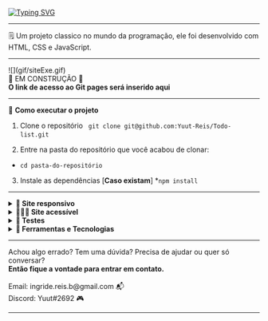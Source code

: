 [![Typing SVG](https://readme-typing-svg.herokuapp.com/?color=e71d36&size=25&center=true&vCenter=true&width=1000&lines=Boas+vindas+ao+meu+Todo-list)](https://git.io/typing-svg)

<hr>

🗒️ Um projeto classico no mundo da programação, ele foi desenvolvido com HTML, CSS e JavaScript.
<hr>
![](gif/siteExe.gif)
<br>
🚧 EM CONSTRUÇÃO 🚧
<br>
<strong>O link de acesso ao Git pages será inserido aqui</strong>
<hr>
   🚀 <strong>Como executar o projeto</strong>

  1. Clone o repositório ` git clone git@github.com:Yuut-Reis/Todo-list.git`

  2. Entre na pasta do repositório que você acabou de clonar:
  * `cd pasta-do-repositório`

  3. Instale as dependências [**Caso existam**]
  *`npm install`
<hr>
<details>
  <summary><strong>📐 Site responsivo</strong></summary><br />
  Esse site têm o layout alterado para adaptar o tamanho das suas páginas ao tamanho das telas em que esta sendo exibido, como as telas de celulares e       tablets.
  <br>
  <br>
  <strong>Por que isso é importante?</strong>
  <br>
  1. Melhorar a experiência do usuário
  <br>
  2. Acesso via mobile está crescendo (e deve continuar)
  <br>
  3. Preparar-se para dispositivos futuros
</details>

<details>
  <summary><strong>👩🏽‍🦯 Site acessível</strong></summary><br />
  Permite a qualquer pessoa navegar entender, perceber e interagir com o conteúdo de forma eficaz ao utilizá-lo. Um website acessível beneficia pessoas     com qualquer tipo de deficiência, bem como pessoas idosas ou com conexões lentas, por exemplo.
  <br>
  <br>
  <strong>Por que isso é importante?</strong>
  <br>
  1. Ampliação e diversificação do seu público.
  <br>
  2. Melhor interação com o seu público, aumentando as chances de fidelização.
  <br>
  3. Cumprir um importante papel social que realmente promove transformação!
</details>


<details>
  <summary><strong>🧪 Testes </strong></summary><br />
   O objetivo é garantir que a aplicação possui as funcionalidades planejadas e que as mesmas foram implementadas conforme o esperado.
  <br>
  <br>
  <strong>Por que isso é importante?</strong>
  <br>
  1. Detectar problemas de design da aplicação
  <br>
  2. Manter o sistema estável.
  <br>
  3. Tornar o trabalho colaborativo mais seguro!
</details>


<details>
 <summary><strong>🔨 Ferramentas e Tecnologias </strong></summary><br />
</details>
<hr>
Achou algo errado? Tem uma dúvida? Precisa de ajudar ou quer só conversar?
<br>
<strong>Então fique a vontade para entrar em contato.</strong>
<br>
<br>
Email: ingride.reis.b@gmail.com 📬
<br>
Discord: Yuut#2692 🎮
<br>
<hr>

